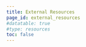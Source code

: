 ```yaml
---
title: External Resources
page_id: external_resources
#datatable: true
#type: resources
toc: false
---
```


<!-- {% include resource-table-all.html %} -->
